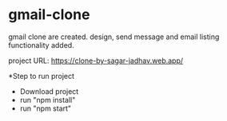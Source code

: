 # gmail-clone
gmail clone are created. design, send message and email listing functionality added.

project URL: https://clone-by-sagar-jadhav.web.app/

*Step to run project
 - Download project
 - run "npm install"
 - run "npm start"
